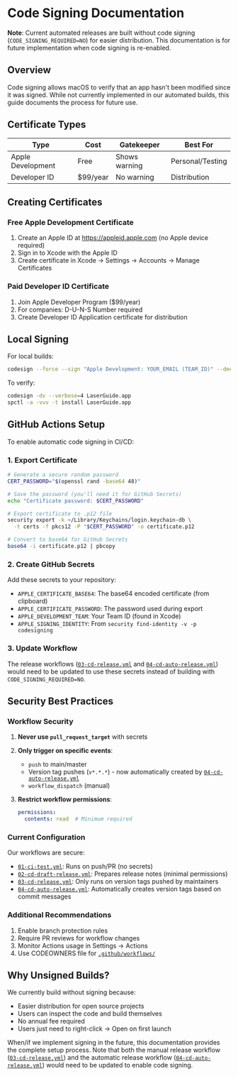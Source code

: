 # Code Signing Documentation

**Note**: Current automated releases are built without code signing (`CODE_SIGNING_REQUIRED=NO`) for easier distribution. This documentation is for future implementation when code signing is re-enabled.

## Overview

Code signing allows macOS to verify that an app hasn't been modified since it was signed. While not currently implemented in our automated builds, this guide documents the process for future use.

## Certificate Types

| Type | Cost | Gatekeeper | Best For |
|------|------|------------|----------|
| Apple Development | Free | Shows warning | Personal/Testing |
| Developer ID | $99/year | No warning | Distribution |

## Creating Certificates

### Free Apple Development Certificate

1. Create an Apple ID at https://appleid.apple.com (no Apple device required)
2. Sign in to Xcode with the Apple ID
3. Create certificate in Xcode → Settings → Accounts → Manage Certificates

### Paid Developer ID Certificate

1. Join Apple Developer Program ($99/year)
2. For companies: D-U-N-S Number required
3. Create Developer ID Application certificate for distribution

## Local Signing

For local builds:
```bash
codesign --force --sign "Apple Development: YOUR_EMAIL (TEAM_ID)" --deep LaserGuide.app
```

To verify:
```bash
codesign -dv --verbose=4 LaserGuide.app
spctl -a -vvv -t install LaserGuide.app
```

## GitHub Actions Setup

To enable automatic code signing in CI/CD:

### 1. Export Certificate

```bash
# Generate a secure random password
CERT_PASSWORD="$(openssl rand -base64 48)"

# Save the password (you'll need it for GitHub Secrets)
echo "Certificate password: $CERT_PASSWORD"

# Export certificate to .p12 file
security export -k ~/Library/Keychains/login.keychain-db \
  -t certs -f pkcs12 -P "$CERT_PASSWORD" -o certificate.p12

# Convert to base64 for GitHub Secrets
base64 -i certificate.p12 | pbcopy
```

### 2. Create GitHub Secrets

Add these secrets to your repository:

- `APPLE_CERTIFICATE_BASE64`: The base64 encoded certificate (from clipboard)
- `APPLE_CERTIFICATE_PASSWORD`: The password used during export
- `APPLE_DEVELOPMENT_TEAM`: Your Team ID (found in Xcode)
- `APPLE_SIGNING_IDENTITY`: From `security find-identity -v -p codesigning`

### 3. Update Workflow

The release workflows ([`03-cd-release.yml`](../.github/workflows/03-cd-release.yml) and [`04-cd-auto-release.yml`](../.github/workflows/04-cd-auto-release.yml)) would need to be updated to use these secrets instead of building with `CODE_SIGNING_REQUIRED=NO`.

## Security Best Practices

### Workflow Security

1. **Never use `pull_request_target`** with secrets
2. **Only trigger on specific events**:
   - `push` to main/master
   - Version tag pushes (`v*.*.*`) - now automatically created by [`04-cd-auto-release.yml`](../.github/workflows/04-cd-auto-release.yml)
   - `workflow_dispatch` (manual)

3. **Restrict workflow permissions**:
   ```yaml
   permissions:
     contents: read  # Minimum required
   ```

### Current Configuration

Our workflows are secure:
- [`01-ci-test.yml`](../.github/workflows/01-ci-test.yml): Runs on push/PR (no secrets)
- [`02-cd-draft-release.yml`](../.github/workflows/02-cd-draft-release.yml): Prepares release notes (minimal permissions)
- [`03-cd-release.yml`](../.github/workflows/03-cd-release.yml): Only runs on version tags pushed by maintainers
- [`04-cd-auto-release.yml`](../.github/workflows/04-cd-auto-release.yml): Automatically creates version tags based on commit messages

### Additional Recommendations

1. Enable branch protection rules
2. Require PR reviews for workflow changes
3. Monitor Actions usage in Settings → Actions
4. Use CODEOWNERS file for [`.github/workflows/`](../.github/workflows/)

## Why Unsigned Builds?

We currently build without signing because:
- Easier distribution for open source projects
- Users can inspect the code and build themselves
- No annual fee required
- Users just need to right-click → Open on first launch

When/if we implement signing in the future, this documentation provides the complete setup process. Note that both the manual release workflow ([`03-cd-release.yml`](../.github/workflows/03-cd-release.yml)) and the automatic release workflow ([`04-cd-auto-release.yml`](../.github/workflows/04-cd-auto-release.yml)) would need to be updated to enable code signing.